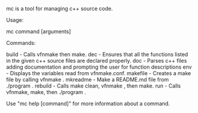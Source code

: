 
mc is a tool for managing c++ source code.

Usage:

   mc command [arguments]

Commands:

   build      - Calls vfnmake <arguments> then make.
   dec        - Ensures that all the functions listed in the given c++ source 
                files are declared properly.
   doc        - Parses c++ files adding documentation and prompting the user for
                function descriptions
   env        - Displays the variables read from vfnmake.conf.
   makefile   - Creates a make file by calling vfnmake <arguments>.
   mkreadme   - Make a README.md file from ./program <arguments>.
   rebuild    - Calls make clean, vfnmake <arguments>, then make.
   run        - Calls vfnmake, make, then ./program <arguments>.

Use "mc help [command]" for more information about a command.

